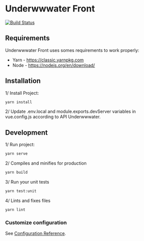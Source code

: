 # Underwwwater Front

[![Build Status](https://travis-ci.org/joemccann/dillinger.svg?branch=master)](https://travis-ci.org/joemccann/dillinger)

## Requirements

Underwwwater Front uses somes requirements to work properly:

- Yarn - https://classic.yarnpkg.com
- Node - https://nodejs.org/en/download/

## Installation

1/ Install Project:

```sh
yarn install
```

2/ Update .env.local and module.exports.devServer variables in vue.config.js according to API Underwwwater.

## Development

1/ Run project:

```sh
yarn serve
```

2/ Compiles and minifies for production

```sh
yarn build
```

3/ Run your unit tests

```sh
yarn test:unit
```

4/ Lints and fixes files

```sh
yarn lint
```

### Customize configuration

See [Configuration Reference](https://cli.vuejs.org/config/).
